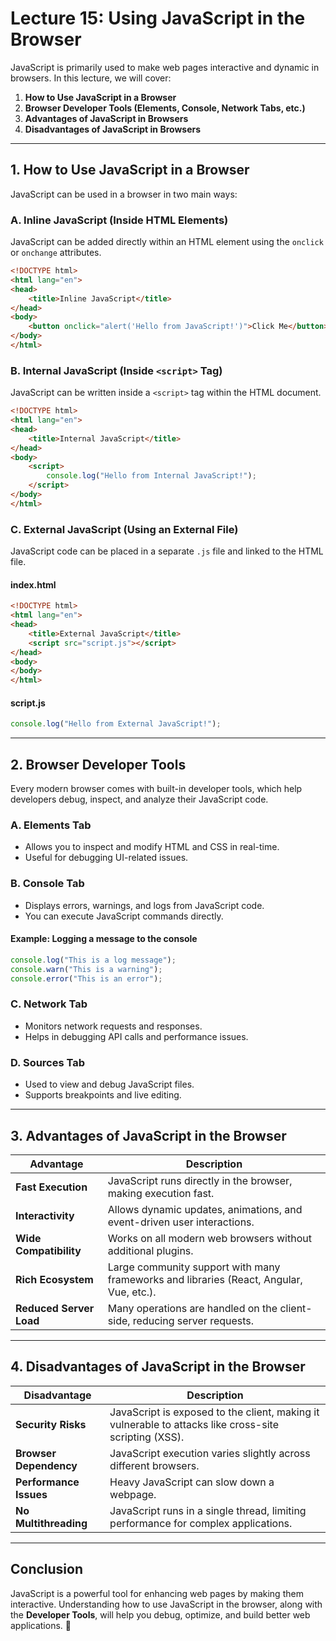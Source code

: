# **Lecture 15: Using JavaScript in the Browser**

JavaScript is primarily used to make web pages interactive and dynamic in browsers. In this lecture, we will cover:

1. **How to Use JavaScript in a Browser**
2. **Browser Developer Tools (Elements, Console, Network Tabs, etc.)**
3. **Advantages of JavaScript in Browsers**
4. **Disadvantages of JavaScript in Browsers**

---

## **1. How to Use JavaScript in a Browser**

JavaScript can be used in a browser in two main ways:

### **A. Inline JavaScript (Inside HTML Elements)**

JavaScript can be added directly within an HTML element using the `onclick` or `onchange` attributes.

```html
<!DOCTYPE html>
<html lang="en">
<head>
    <title>Inline JavaScript</title>
</head>
<body>
    <button onclick="alert('Hello from JavaScript!')">Click Me</button>
</body>
</html>
```

### **B. Internal JavaScript (Inside ****`<script>`**** Tag)**

JavaScript can be written inside a `<script>` tag within the HTML document.

```html
<!DOCTYPE html>
<html lang="en">
<head>
    <title>Internal JavaScript</title>
</head>
<body>
    <script>
        console.log("Hello from Internal JavaScript!");
    </script>
</body>
</html>
```

### **C. External JavaScript (Using an External File)**

JavaScript code can be placed in a separate `.js` file and linked to the HTML file.

#### **index.html**

```html
<!DOCTYPE html>
<html lang="en">
<head>
    <title>External JavaScript</title>
    <script src="script.js"></script>
</head>
<body>
</body>
</html>
```

#### **script.js**

```javascript
console.log("Hello from External JavaScript!");
```

---

## **2. Browser Developer Tools**

Every modern browser comes with built-in developer tools, which help developers debug, inspect, and analyze their JavaScript code.

### **A. Elements Tab**

- Allows you to inspect and modify HTML and CSS in real-time.
- Useful for debugging UI-related issues.

### **B. Console Tab**

- Displays errors, warnings, and logs from JavaScript code.
- You can execute JavaScript commands directly.

#### **Example: Logging a message to the console**

```javascript
console.log("This is a log message");
console.warn("This is a warning");
console.error("This is an error");
```

### **C. Network Tab**

- Monitors network requests and responses.
- Helps in debugging API calls and performance issues.

### **D. Sources Tab**

- Used to view and debug JavaScript files.
- Supports breakpoints and live editing.

---

## **3. Advantages of JavaScript in the Browser**

| Advantage               | Description                                                                             |
| ----------------------- | --------------------------------------------------------------------------------------- |
| **Fast Execution**      | JavaScript runs directly in the browser, making execution fast.                         |
| **Interactivity**       | Allows dynamic updates, animations, and event-driven user interactions.                 |
| **Wide Compatibility**  | Works on all modern web browsers without additional plugins.                            |
| **Rich Ecosystem**      | Large community support with many frameworks and libraries (React, Angular, Vue, etc.). |
| **Reduced Server Load** | Many operations are handled on the client-side, reducing server requests.               |

---

## **4. Disadvantages of JavaScript in the Browser**

| Disadvantage           | Description                                                                                           |
| ---------------------- | ----------------------------------------------------------------------------------------------------- |
| **Security Risks**     | JavaScript is exposed to the client, making it vulnerable to attacks like cross-site scripting (XSS). |
| **Browser Dependency** | JavaScript execution varies slightly across different browsers.                                       |
| **Performance Issues** | Heavy JavaScript can slow down a webpage.                                                             |
| **No Multithreading**  | JavaScript runs in a single thread, limiting performance for complex applications.                    |

---

## **Conclusion**

JavaScript is a powerful tool for enhancing web pages by making them interactive. Understanding how to use JavaScript in the browser, along with the **Developer Tools**, will help you debug, optimize, and build better web applications. 🚀


